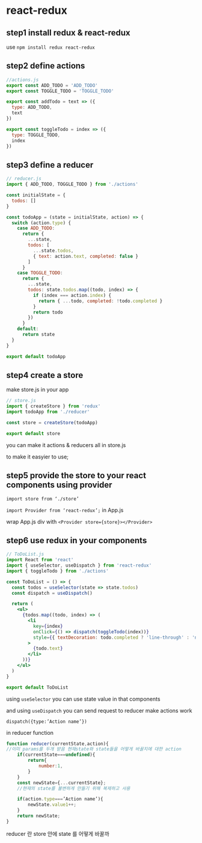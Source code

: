 # react-redux

## step1 install redux & react-redux

use `npm install redux react-redux` 

## step2 define actions

```jsx
//actions.js
export const ADD_TODO = 'ADD_TODO'
export const TOGGLE_TODO = 'TOGGLE_TODO'

export const addTodo = text => ({
  type: ADD_TODO,
  text
})

export const toggleTodo = index => ({
  type: TOGGLE_TODO,
  index
})
```

## step3 define a reducer

```jsx
// reducer.js
import { ADD_TODO, TOGGLE_TODO } from './actions'

const initialState = {
  todos: []
}

const todoApp = (state = initialState, action) => {
  switch (action.type) {
    case ADD_TODO:
      return {
        ...state,
        todos: [
          ...state.todos,
          { text: action.text, completed: false }
        ]
      }
    case TOGGLE_TODO:
      return {
        ...state,
        todos: state.todos.map((todo, index) => {
          if (index === action.index) {
            return { ...todo, completed: !todo.completed }
          }
          return todo
        })
      }
    default:
      return state
  }
}

export default todoApp
```

## step4 create a store

make store.js in your app

```jsx
// store.js
import { createStore } from 'redux'
import todoApp from './reducer'

const store = createStore(todoApp)

export default store
```

you can make it actions & reducers all in store.js 

to make it easyier to use;

## step5 provide the store to your react components using provider

`import store from ‘./store’`

`import Provider from ‘react-redux’;` in App.js

wrap App.js div with `<Provider store={store}></Provider>`

## step6 use redux in your components

```jsx
// ToDoList.js
import React from 'react'
import { useSelector, useDispatch } from 'react-redux'
import { toggleTodo } from './actions'

const ToDoList = () => {
  const todos = useSelector(state => state.todos)
  const dispatch = useDispatch()

  return (
    <ul>
      {todos.map((todo, index) => (
        <li
          key={index}
          onClick={() => dispatch(toggleTodo(index))}
          style={{ textDecoration: todo.completed ? 'line-through' : 'none' }}
        >
          {todo.text}
        </li>
      ))}
    </ul>
  )
}

export default ToDoList
```

using `useSelector` you can use state value in that components

and using `useDispatch` you can send request to reducer make actions work

`dispatch({type:’Action name’})`

in reducer function

```jsx
function reducer(currentState,action){
//이미 params를 두개 받음 현재state와 state들을 어떻게 바꿀지에 대한 action
	if(currentState===undefined){
		return{
			number:1,
		}
	}
	const newState={...currentState};
	//현재의 state를 불변하게 만들기 위해 복제하고 사용

	if(action.type===’Action name’){
		newState.value1++;
	}
	return newState;
}
```

reducer 란 store 안에 state 를 어떻게 바꿀까